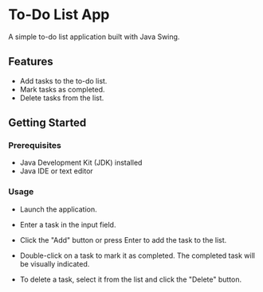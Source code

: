 # To-Do List App

A simple to-do list application built with Java Swing.

## Features

- Add tasks to the to-do list.
- Mark tasks as completed.
- Delete tasks from the list.

## Getting Started

### Prerequisites

- Java Development Kit (JDK) installed
- Java IDE or text editor

### Usage

- Launch the application.

- Enter a task in the input field.

- Click the "Add" button or press Enter to add the task to the list.

- Double-click on a task to mark it as completed. The completed task will be visually indicated.

- To delete a task, select it from the list and click the "Delete" button.